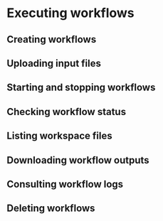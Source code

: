 # Executing workflows

## Creating workflows

## Uploading input files

## Starting and stopping workflows

## Checking workflow status

## Listing workspace files

## Downloading workflow outputs

## Consulting workflow logs

## Deleting workflows
